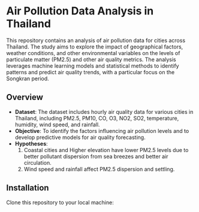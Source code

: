# Air Pollution Data Analysis in Thailand

This repository contains an analysis of air pollution data for cities across Thailand. The study aims to explore the impact of geographical factors, weather conditions, and other environmental variables on the levels of particulate matter (PM2.5) and other air quality metrics. The analysis leverages machine learning models and statistical methods to identify patterns and predict air quality trends, with a particular focus on the Songkran period.

## Overview

- **Dataset**: The dataset includes hourly air quality data for various cities in Thailand, including PM2.5, PM10, CO, O3, NO2, SO2, temperature, humidity, wind speed, and rainfall.
- **Objective**: To identify the factors influencing air pollution levels and to develop predictive models for air quality forecasting.
- **Hypotheses**:
  1. Coastal cities and Higher elevation have lower PM2.5 levels due to better pollutant dispersion from sea breezes and better air circulation.
  2. Wind speed and rainfall affect PM2.5 dispersion and settling.

## Installation

Clone this repository to your local machine:

